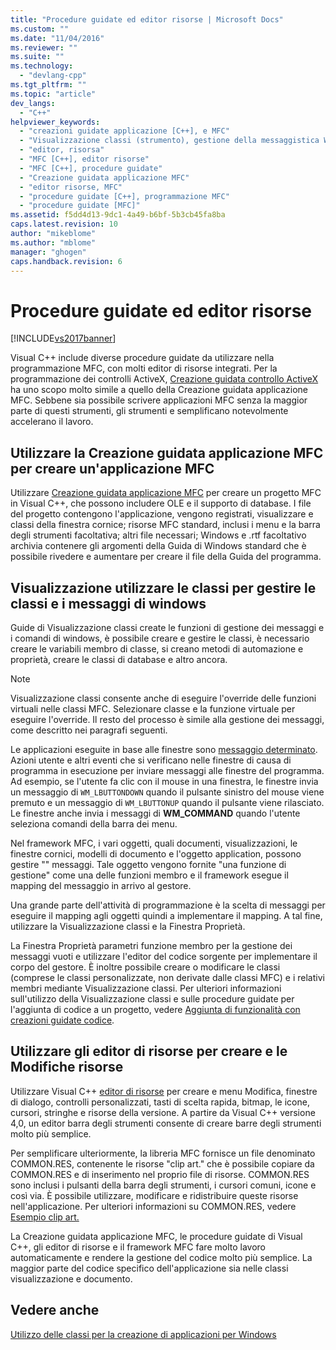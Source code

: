 ```yaml
---
title: "Procedure guidate ed editor risorse | Microsoft Docs"
ms.custom: ""
ms.date: "11/04/2016"
ms.reviewer: ""
ms.suite: ""
ms.technology: 
  - "devlang-cpp"
ms.tgt_pltfrm: ""
ms.topic: "article"
dev_langs: 
  - "C++"
helpviewer_keywords: 
  - "creazioni guidate applicazione [C++], e MFC"
  - "Visualizzazione classi (strumento), gestione della messaggistica Windows"
  - "editor, risorsa"
  - "MFC [C++], editor risorse"
  - "MFC [C++], procedure guidate"
  - "Creazione guidata applicazione MFC"
  - "editor risorse, MFC"
  - "procedure guidate [C++], programmazione MFC"
  - "procedure guidate [MFC]"
ms.assetid: f5dd4d13-9dc1-4a49-b6bf-5b3cb45fa8ba
caps.latest.revision: 10
author: "mikeblome"
ms.author: "mblome"
manager: "ghogen"
caps.handback.revision: 6
---
```

# Procedure guidate ed editor risorse
[!INCLUDE[vs2017banner](../assembler/inline/includes/vs2017banner.md)]

Visual C\+\+ include diverse procedure guidate da utilizzare nella programmazione MFC, con molti editor di risorse integrati.  Per la programmazione dei controlli ActiveX, [Creazione guidata controllo ActiveX](../mfc/reference/mfc-activex-control-wizard.md) ha uno scopo molto simile a quello della Creazione guidata applicazione MFC.  Sebbene sia possibile scrivere applicazioni MFC senza la maggior parte di questi strumenti, gli strumenti e semplificano notevolmente accelerano il lavoro.  
  
##  <a name="_core_use_appwizard_to_create_an_mfc_application"></a> Utilizzare la Creazione guidata applicazione MFC per creare un'applicazione MFC  
 Utilizzare [Creazione guidata applicazione MFC](../mfc/reference/mfc-application-wizard.md) per creare un progetto MFC in Visual C\+\+, che possono includere OLE e il supporto di database.  I file del progetto contengono l'applicazione, vengono registrati, visualizzare e classi della finestra cornice; risorse MFC standard, inclusi i menu e la barra degli strumenti facoltativa; altri file necessari; Windows e .rtf facoltativo archivia contenere gli argomenti della Guida di Windows standard che è possibile rivedere e aumentare per creare il file della Guida del programma.  
  
##  <a name="_core_use_classwizard_to_manage_classes_and_windows_messages"></a> Visualizzazione utilizzare le classi per gestire le classi e i messaggi di windows  
 Guide di Visualizzazione classi create le funzioni di gestione dei messaggi e i comandi di windows, è possibile creare e gestire le classi, è necessario creare le variabili membro di classe, si creano metodi di automazione e proprietà, creare le classi di database e altro ancora.  
  
> [!NOTE]
>  Visualizzazione classi consente anche di eseguire l'override delle funzioni virtuali nelle classi MFC.  Selezionare classe e la funzione virtuale per eseguire l'override.  Il resto del processo è simile alla gestione dei messaggi, come descritto nei paragrafi seguenti.  
  
 Le applicazioni eseguite in base alle finestre sono [messaggio determinato](../mfc/message-handling-and-mapping.md).  Azioni utente e altri eventi che si verificano nelle finestre di causa di programma in esecuzione per inviare messaggi alle finestre del programma.  Ad esempio, se l'utente fa clic con il mouse in una finestra, le finestre invia un messaggio di `WM_LBUTTONDOWN` quando il pulsante sinistro del mouse viene premuto e un messaggio di `WM_LBUTTONUP` quando il pulsante viene rilasciato.  Le finestre anche invia i messaggi di **WM\_COMMAND** quando l'utente seleziona comandi della barra dei menu.  
  
 Nel framework MFC, i vari oggetti, quali documenti, visualizzazioni, le finestre cornici, modelli di documento e l'oggetto application, possono gestire "" messaggi.  Tale oggetto vengono fornite "una funzione di gestione" come una delle funzioni membro e il framework esegue il mapping del messaggio in arrivo al gestore.  
  
 Una grande parte dell'attività di programmazione è la scelta di messaggi per eseguire il mapping agli oggetti quindi a implementare il mapping.  A tal fine, utilizzare la Visualizzazione classi e la Finestra Proprietà.  
  
 La Finestra Proprietà parametri funzione membro per la gestione dei messaggi vuoti e utilizzare l'editor del codice sorgente per implementare il corpo del gestore.  È inoltre possibile creare o modificare le classi \(comprese le classi personalizzate, non derivate dalle classi MFC\) e i relativi membri mediante Visualizzazione classi.  Per ulteriori informazioni sull'utilizzo della Visualizzazione classi e sulle procedure guidate per l'aggiunta di codice a un progetto, vedere [Aggiunta di funzionalità con creazioni guidate codice](../ide/adding-functionality-with-code-wizards-cpp.md).  
  
##  <a name="_core_use_the_resource_editors_to_create_and_edit_resources"></a> Utilizzare gli editor di risorse per creare e le Modifiche risorse  
 Utilizzare Visual C\+\+ [editor di risorse](../mfc/resource-editors.md) per creare e menu Modifica, finestre di dialogo, controlli personalizzati, tasti di scelta rapida, bitmap, le icone, cursori, stringhe e risorse della versione.  A partire da Visual C\+\+ versione 4,0, un editor barra degli strumenti consente di creare barre degli strumenti molto più semplice.  
  
 Per semplificare ulteriormente, la libreria MFC fornisce un file denominato COMMON.RES, contenente le risorse "clip art." che è possibile copiare da COMMON.RES e di inserimento nel proprio file di risorse.  COMMON.RES sono inclusi i pulsanti della barra degli strumenti, i cursori comuni, icone e così via.  È possibile utilizzare, modificare e ridistribuire queste risorse nell'applicazione.  Per ulteriori informazioni su COMMON.RES, vedere [Esempio clip art.](../top/visual-cpp-samples.md)  
  
 La Creazione guidata applicazione MFC, le procedure guidate di Visual C\+\+, gli editor di risorse e il framework MFC fare molto lavoro automaticamente e rendere la gestione del codice molto più semplice.  La maggior parte del codice specifico dell'applicazione sia nelle classi visualizzazione e documento.  
  
## Vedere anche  
 [Utilizzo delle classi per la creazione di applicazioni per Windows](../mfc/using-the-classes-to-write-applications-for-windows.md)